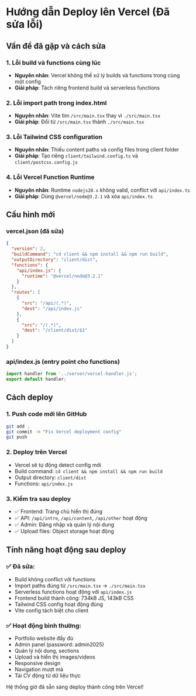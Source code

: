# Hướng dẫn Deploy lên Vercel (Đã sửa lỗi)

## Vấn đề đã gặp và cách sửa

### 1. Lỗi build và functions cùng lúc
- **Nguyên nhân**: Vercel không thể xử lý builds và functions trong cùng một config
- **Giải pháp**: Tách riêng frontend build và serverless functions

### 2. Lỗi import path trong index.html
- **Nguyên nhân**: Vite tìm `/src/main.tsx` thay vì `./src/main.tsx`
- **Giải pháp**: Đổi từ `/src/main.tsx` thành `./src/main.tsx`

### 3. Lỗi Tailwind CSS configuration
- **Nguyên nhân**: Thiếu content paths và config files trong client folder
- **Giải pháp**: Tạo riêng `client/tailwind.config.ts` và `client/postcss.config.js`

### 4. Lỗi Vercel Function Runtime
- **Nguyên nhân**: Runtime `nodejs20.x` không valid, conflict với `api/index.ts`
- **Giải pháp**: Dùng `@vercel/node@3.2.1` và xóa `api/index.ts`

## Cấu hình mới

### vercel.json (đã sửa)
```json
{
  "version": 2,
  "buildCommand": "cd client && npm install && npm run build",
  "outputDirectory": "client/dist",
  "functions": {
    "api/index.js": {
      "runtime": "@vercel/node@3.2.1"
    }
  },
  "routes": [
    {
      "src": "/api/(.*)",
      "dest": "/api/index.js"
    },
    {
      "src": "/(.*)",
      "dest": "/client/dist/$1"
    }
  ]
}
```

### api/index.js (entry point cho functions)
```javascript
import handler from '../server/vercel-handler.js';
export default handler;
```

## Cách deploy

### 1. Push code mới lên GitHub
```bash
git add .
git commit -m "Fix Vercel deployment config"
git push
```

### 2. Deploy trên Vercel
- Vercel sẽ tự động detect config mới
- Build command: `cd client && npm install && npm run build`
- Output directory: `client/dist`
- Functions: `api/index.js`

### 3. Kiểm tra sau deploy
- ✅ Frontend: Trang chủ hiển thị đúng
- ✅ API: `/api/intro`, `/api/content`, `/api/other` hoạt động
- ✅ Admin: Đăng nhập và quản lý nội dung
- ✅ Upload files: Object storage hoạt động

## Tính năng hoạt động sau deploy

### ✅ Đã sửa:
- Build không conflict với functions
- Import paths đúng từ `/src/main.tsx` → `./src/main.tsx`
- Serverless functions hoạt động với `api/index.js`
- Frontend build thành công: 734kB JS, 143kB CSS
- Tailwind CSS config hoạt động đúng
- Vite config tách biệt cho client

### ✅ Hoạt động bình thường:
- Portfolio website đầy đủ
- Admin panel (password: admin2025)
- Quản lý nội dung, sections
- Upload và hiển thị images/videos
- Responsive design
- Navigation mượt mà
- Tải CV động từ dữ liệu thực

Hệ thống giờ đã sẵn sàng deploy thành công trên Vercel!